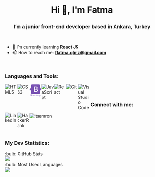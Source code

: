 # <p align="center"> Hi :wave:, I'm Fatma  </p>

### <p align="center"> I’m a junior front-end developer based in Ankara, Turkey </p>
<br>



- 🌱 I’m currently learning **React JS**
- 📫 How to reach me: **ffatma.glmz@gmail.com**

<br>

### Languages and Tools:

<img align="left" alt="HTML5" width="40px" src="https://cdn.jsdelivr.net/gh/devicons/devicon/icons/html5/html5-original.svg"/>
<img align="left" alt="CSS3" width="40px" src="https://cdn.jsdelivr.net/gh/devicons/devicon/icons/css3/css3-original.svg" />
<img align="left" alt="Bootstrap" width="40px" src="https://raw.githubusercontent.com/devicons/devicon/master/icons/bootstrap/bootstrap-plain-wordmark.svg" />
<img align="left" alt="JavaScript" width="40px" src="https://cdn.jsdelivr.net/gh/devicons/devicon/icons/javascript/javascript-original.svg" />
<img align="left" alt="React" width="40px" src="https://cdn.jsdelivr.net/gh/devicons/devicon/icons/react/react-original.svg" />
<img align="left" alt="Git" width="40px" src="https://cdn.jsdelivr.net/gh/devicons/devicon/icons/git/git-original.svg" />
<img align="left" alt="Visual Studio Code" width="40px" src="https://cdn.jsdelivr.net/gh/devicons/devicon/icons/vscode/vscode-original.svg" />

<br>
<br>

### Connect with me:
<a href="https://linkedin.com/in/fatmagulmez" target="blank"><img align="left" alt="LinkedIn" width="40px" src="https://cdn.freelogovectors.net/wp-content/uploads/2020/01/linkedin-logo.png"/></a>
<a href="https://www.hackerrank.com/ffatma_glmz" target="blank"><img align="left" alt="HackerRank" width="40px" src="https://cdn3.iconfinder.com/data/icons/logos-and-brands-adobe/512/160_Hackerrank-512.png"/></a>
<a href="https://instagram.com/" target="blank"><img align="center" src="https://raw.githubusercontent.com/rahuldkjain/github-profile-readme-generator/master/src/images/icons/Social/instagram.svg" alt="itsemron"  width="40px" /></a>


<br>
<br>

<h3 align="left">My Dev Statistics: </h3>
<summary>:bulb: GitHub Stats</summary>
<img src="https://github-readme-stats.vercel.app/api?username=fatmagulmez&theme=tokyonight">
<summary>:bulb: Most Used Languages</summary>
<img src="https://github-readme-stats.vercel.app/api/top-langs/?username=fatmagulmez&layout=compact">


